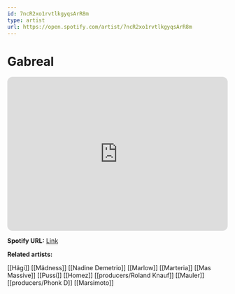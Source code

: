 ```yaml
---
id: 7ncR2xo1rvtlkgyqsArR8m
type: artist
url: https://open.spotify.com/artist/7ncR2xo1rvtlkgyqsArR8m
---
```

# Gabreal

<iframe style="border-radius:12px" src="https://open.spotify.com/embed/artist/7ncR2xo1rvtlkgyqsArR8m" width="100%" height="352" frameBorder="0" allowfullscreen="" allow="autoplay; clipboard-write; encrypted-media; fullscreen; picture-in-picture" loading="lazy"></iframe>

**Spotify URL:** [Link](https://open.spotify.com/artist/7ncR2xo1rvtlkgyqsArR8m)

**Related artists:**

[[Hägi]]
[[Mädness]]
[[Nadine Demetrio]]
[[Marlow]]
[[Marteria]]
[[Mas Massive]]
[[Pussi]]
[[Homez]]
[[producers/Roland Knauf]]
[[Mauler]]
[[producers/Phonk D]]
[[Marsimoto]]
